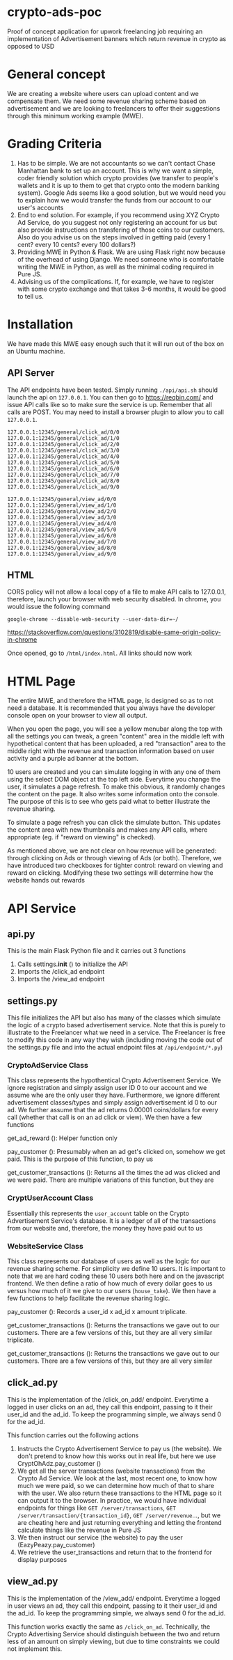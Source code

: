 # crypto-ads-poc
Proof of concept application for upwork freelancing job requiring an
implementation of Advertisement banners which return revenue in crypto as
opposed to USD

# General concept
We are creating a website where users can upload content and we compensate them.
We need some revenue sharing scheme based on advertisement and we are looking to
freelancers to offer their suggestions through this minimum working example
(MWE).

# Grading Criteria
1. Has to be simple. We are not accountants so we can't contact Chase Manhattan
   bank to set up an account. This is why we want a simple, coder friendly
   solution which crypto provides (we transfer to people's wallets and it is up
   to them to get that crypto onto the modern banking system). Google Ads seems
   like a good solution, but we would need you to explain how we would transfer
   the funds from our account to our user's accounts
2. End to end solution. For example, if you recommend using XYZ Crypto Ad
   Service, do you suggest not only registering an account for us but also
   provide instructions on transfering of those coins to our customers. Also do
   you advise us on the steps involved in getting paid (every 1 cent? every 10
   cents? every 100 dollars?)
3. Providing MWE in Python & Flask. We are using Flask right now because of the
   overhead of using Django. We need someone who is comfortable writing the MWE
   in Python, as well as the minimal coding required in Pure JS.
4. Advising us of the complications. If, for example, we have to register with
   some crypto exchange and that takes 3-6 months, it would be good to tell us.

# Installation
We have made this MWE easy enough such that it will run out of the box on an
Ubuntu machine.

## API Server
The API endpoints have been tested. Simply running `./api/api.sh` should launch
the api on `127.0.0.1`. You can then go to https://reqbin.com/ and issue API calls
like so to make sure the service is up. Remember that all calls are POST. You
may need to install a browser plugin to allow you to call `127.0.0.1`.

```
127.0.0.1:12345/general/click_ad/0/0
127.0.0.1:12345/general/click_ad/1/0
127.0.0.1:12345/general/click_ad/2/0
127.0.0.1:12345/general/click_ad/3/0
127.0.0.1:12345/general/click_ad/4/0
127.0.0.1:12345/general/click_ad/5/0
127.0.0.1:12345/general/click_ad/6/0
127.0.0.1:12345/general/click_ad/7/0
127.0.0.1:12345/general/click_ad/8/0
127.0.0.1:12345/general/click_ad/9/0

127.0.0.1:12345/general/view_ad/0/0
127.0.0.1:12345/general/view_ad/1/0
127.0.0.1:12345/general/view_ad/2/0
127.0.0.1:12345/general/view_ad/3/0
127.0.0.1:12345/general/view_ad/4/0
127.0.0.1:12345/general/view_ad/5/0
127.0.0.1:12345/general/view_ad/6/0
127.0.0.1:12345/general/view_ad/7/0
127.0.0.1:12345/general/view_ad/8/0
127.0.0.1:12345/general/view_ad/9/0
```

## HTML
CORS policy will not allow a local copy of a file to make API calls to
127.0.0.1, therefore, launch your browser with web security disabled. In chrome,
you would issue the following command

```
google-chrome --disable-web-security --user-data-dir=~/
```
https://stackoverflow.com/questions/3102819/disable-same-origin-policy-in-chrome

Once opened, go to `/html/index.html`. All links should now work

# HTML Page
The entire MWE, and therefore the HTML page, is designed so as to not need a
database. It is recommended that you always have the developer console open on
your browser to view all output.

When you open the page, you will see a yellow menubar along the top with all the
settings you can tweak, a green "content" area in the middle left with
hypothetical content that has been uploaded, a red "transaction" area to the
middle right with the revenue and transaction information based on user activity
and a purple ad banner at the bottom.

10 users are created and you can simulate logging in with any one of
them using the select DOM object at the top left side. Everytime you change the
user, it simulates a page refresh. To make this obvious, it randomly changes the
content on the page. It also writes some information onto the console. The
purpose of this is to see who gets paid what to better illustrate the revenue
sharing.

To simulate a page refresh you can click the simulate button. This updates the
content area with new thumbnails and makes any API calls, where appropriate (eg.
if "reward on viewing" is checked).

As mentioned above, we are not clear on how revenue will be generated: through
clicking on Ads or through viewing of Ads (or both). Therefore, we have
introduced two checkboxes for tighter control: reward on viewing and reward on
clicking. Modifying these two settings will determine how the website hands out
rewards

# API Service
## api.py
This is the main Flask Python file and it carries out 3 functions
1. Calls settings.__init__ () to initialize the API
2. Imports the /click_ad endpoint
3. Imports the /view_ad endpoint

## settings.py
This file initializes the API but also has many of the classes which simulate
the logic of a crypto based advertisement service. Note that this is purely to
illustrate to the Freelancer what we need in a service. The Freelancer is free
to modify this code in any way they wish (including moving the code out of the
settings.py file and into the actual endpoint files at `/api/endpoint/*.py`)

### CryptoAdService Class
This class represents the hypothentical Crypto Advertisement Service. We ignore
registration and simply assign user ID 0 to our account and we assume whe are
the only user they have. Furthermore, we ignore different advertisement
classes/types and simply assign advertisement id 0 to our ad. We further assume
that the ad returns 0.00001 coins/dollars for every call (whether that call is
on an ad click or view). We then have a few functions

get_ad_reward (): Helper function only

pay_customer (): Presumably when an ad get's clicked on, somehow we get paid.
This is the purpose of this function, to pay us

get_customer_transactions (): Returns all the times the ad was clicked and we
were paid. There are multiple variations of this function, but they are 

### CryptUserAccount Class
Essentially this represents the `user_account` table on the Crypto Advertisement
Service's database. It is a ledger of all of the transactions from our website
and, therefore, the money they have paid out to us

### WebsiteService Class
This class represents our database of users as well as the logic for our revenue
sharing scheme. For simplicity we define 10 users. It is important to note that
we are hard coding these 10 users both here and on the javascript frontend. We
then define a ratio of how much of every dollar goes to us versus how much of it
we give to our users (`house_take`). We then have a few functions to help
facilitate the revenue sharing logic.

pay_customer (): Records a user_id x ad_id x amount triplicate.

get_customer_transactions (): Returns the transactions we gave out to our
customers. There are a few versions of this, but they are all very similar
triplicate.

get_customer_transactions (): Returns the transactions we gave out to our
customers. There are a few versions of this, but they are all very similar

## click_ad.py
This is the implementation of the /click_on_add/ endpoint. Everytime a logged in
user clicks on an ad, they call this endpoint, passing to it their user_id and
the ad_id. To keep the programming simple, we always send 0 for the ad_id.

This function carries out the following actions
1. Instructs the Crypto Advertisement Service to pay us (the website). We don't
   pretend to know how this works out in real life, but here we use
   CryptOhAdz.pay_customer ()
2. We get all the server transactions (website transactions) from the Crypto Ad
   Service. We look at the last, most recent one, to know how much we were paid,
   so we can determine how much of that to share with the user. We also return
   these transactions to the HTML page so it can output it to the browser. In
   practice, we would have individual endpoints for things like `GET
   /server/transactions`, `GET /server/transaction/{transaction_id}`, `GET
   /server/revenue`..., but we are cheating here and just returning everything
   and letting the frontend calculate things like the revenue in Pure JS
3. We then instruct our service (the website) to pay the user
   (EazyPeazy.pay_customer)
4. We retrieve the user_transactions and return that to the frontend for display
   purposes

## view_ad.py
This is the implementation of the /view_add/ endpoint. Everytime a logged in
user views an ad, they call this endpoint, passing to it their user_id and
the ad_id. To keep the programming simple, we always send 0 for the ad_id.

This function works exactly the same as `/click_on_ad`. Technically, the Crypto
Advertising Service should distinguish between the two and return less of an
amount on simply viewing, but due to time constraints we could not implement
this.
